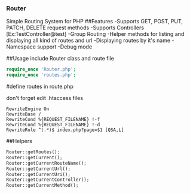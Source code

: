 ### Router
Simple Routing System for PHP
##Features
-Supports GET, POST, PUT, PATCH, DELETE request methods
-Supports Controllers [Ex:TestController@test]
-Group Routing
-Helper methods for listing and displaying all kind of routes and url
-Displaying routes by it's name
-Namespace support
-Debug mode 

##Usage
include Router class and route file
```php
require_once 'Router.php';
require_once 'routes.php';
```

#define routes in route.php

don't forget edit .htaccess files
```htaccess
RewriteEngine On
RewriteBase /
RewriteCond %{REQUEST_FILENAME} !-f
RewriteCond %{REQUEST_FILENAME} !-d
RewriteRule ^(.*)$ index.php?page=$1 [QSA,L]
```

##Helpers
```php
Router::getRoutes();
Router::getCurrent();
Router::getCurrentRouteName();
Router::getCurrentUrl();
Router::getCurrentUri();
Router::getCurrentController();
Router::getCurrentMethod();
```



